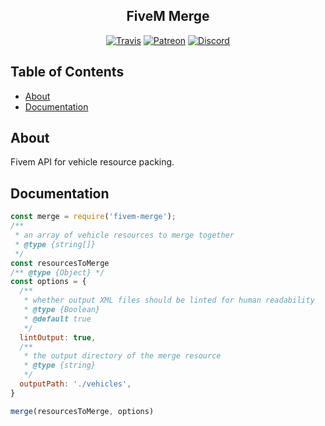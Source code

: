 <h2 align="center">FiveM Merge</h2>

<p align="center">
<a href="https://travis-ci.com/github/TFNRP/fivem-merge"><img href="https://www.travis-ci.com/github/TFNRP/fivem-merge" alt="Travis" src="https://app.travis-ci.com/TFNRP/fivem-merge.svg?branch=main"></a>
<a href="https://patreon.com/yeen"><img alt="Patreon" src="https://img.shields.io/badge/patreon-donate?color=F77F6F&labelColor=F96854&logo=patreon&logoColor=ffffff"></a>
<a href="https://discord.gg/xHaPKfSDtu"><img alt="Discord" src="https://img.shields.io/discord/463778631551025187?color=7389D8&labelColor=6A7EC2&logo=discord&logoColor=ffffff"></a>
</p>

## Table of Contents

- [About](#about)
- [Documentation](#documentation)

## About

Fivem API for vehicle resource packing.

## Documentation

```js
const merge = require('fivem-merge');
/**
 * an array of vehicle resources to merge together
 * @type {string[]}
 */
const resourcesToMerge
/** @type {Object} */
const options = {
  /**
   * whether output XML files should be linted for human readability
   * @type {Boolean}
   * @default true
   */
  lintOutput: true,
  /**
   * the output directory of the merge resource
   * @type {string}
   */
  outputPath: './vehicles',
}

merge(resourcesToMerge, options)
```
